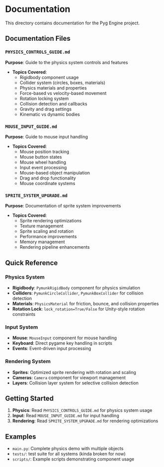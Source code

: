 # Documentation

This directory contains documentation for the Pyg Engine project.

## Documentation Files

### `PHYSICS_CONTROLS_GUIDE.md`
**Purpose**: Guide to the physics system controls and features
- **Topics Covered**:
  - Rigidbody component usage
  - Collider system (circles, boxes, materials)
  - Physics materials and properties
  - Force-based vs velocity-based movement
  - Rotation locking system
  - Collision detection and callbacks
  - Gravity and drag settings
  - Kinematic vs dynamic bodies

### `MOUSE_INPUT_GUIDE.md`
**Purpose**: Guide to mouse input handling
- **Topics Covered**:
  - Mouse position tracking
  - Mouse button states
  - Mouse wheel handling
  - Input event processing
  - Mouse-based object manipulation
  - Drag and drop functionality
  - Mouse coordinate systems

### `SPRITE_SYSTEM_UPGRADE.md`
**Purpose**: Documentation of sprite system improvements
- **Topics Covered**:
  - Sprite rendering optimizations
  - Texture management
  - Sprite scaling and rotation
  - Performance improvements
  - Memory management
  - Rendering pipeline enhancements

## Quick Reference

### Physics System
- **Rigidbody**: `PymunkRigidBody` component for physics simulation
- **Colliders**: `PymunkCircleCollider`, `PymunkBoxCollider` for collision detection
- **Materials**: `PhysicsMaterial` for friction, bounce, and collision properties
- **Rotation Lock**: `lock_rotation=True/False` for Unity-style rotation constraints

### Input System
- **Mouse**: `MouseInput` component for mouse handling
- **Keyboard**: Direct pygame key handling in scripts
- **Events**: Event-driven input processing

### Rendering System
- **Sprites**: Optimized sprite rendering with rotation and scaling
- **Cameras**: `Camera` component for viewport management
- **Layers**: Collision layer system for selective collision detection

## Getting Started

1. **Physics**: Read `PHYSICS_CONTROLS_GUIDE.md` for physics system usage
2. **Input**: Read `MOUSE_INPUT_GUIDE.md` for input handling
3. **Rendering**: Read `SPRITE_SYSTEM_UPGRADE.md` for rendering optimizations

## Examples

- `main.py`: Complete physics demo with multiple objects
- `tests/`: test suite for all systems (kinda broken for now)
- `scripts/`: Example scripts demonstrating component usage
